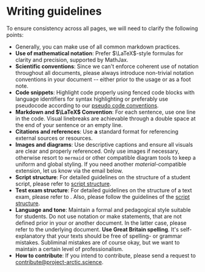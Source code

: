 # Writing guidelines

To ensure consistency across all pages, we will need to clarify the following points:

- Generally, you can make use of all common markdown practices.
- **Use of mathematical notation**: Prefer $\LaTeX$-style formulas for clarity and precision, supported by MathJax.
- **Scientific conventions**: Since we can't enforce coherent use of notation throughout all documents, please always introduce non-trivial notation conventions in your document -- either prior to the usage or as a foot note.
- **Code snippets**: Highlight code properly using fenced code blocks with language identifiers for syntax highlighting or preferably use pseudocode according to our [pseudo code conventions](01-pseudocode-conventions.md).
- **Markdown and $\LaTeX$ Convention**: For each sentence, use one line in the code.
Visual linebreaks are achievable through a double space at the end of your sentence or an empty line.
- **Citations and references**: Use **a** standard format for referencing external sources or resources.
- **Images and diagrams**: Use descriptive captions and ensure all visuals are clear and properly referenced.
Only use images if necessary, otherwise resort to `mermaid` or other compatible diagram tools to keep a uniform and global styling.
If you need another _material_-compatible extension, let us know via the email below.
- **Script structure**: For detailed guidelines on the structure of a student script, please refer to [script structure](02-script-structure.md).
- **Test exam structure**: For detailed guidelines on the structure of a text exam, please refer to .
Also, please follow the guidelines of the [script structure](02-script-structure.md).
- **Language and tone**: Maintain a formal and pedagogical style suitable for students. Do not use notation or make statements, that are not defined prior in your or another document. In the latter case, please refer to the underlying document. **Use Great Britain spelling**. It's self-explanatory that your texts should be free of spelling- or grammar mistakes. Subliminal mistakes are of course okay, but we want to maintain a certain level of professionalism.
- **How to contribute**: If you intend to contribute, please send a request to [contribute@project-arctic.science](mailto:contribute@arctic-project.science).
